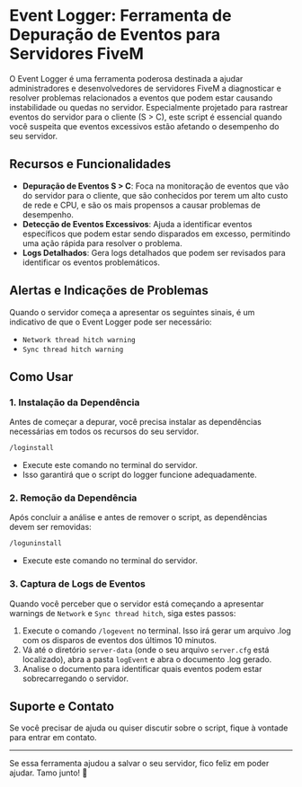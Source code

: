 # Event Logger: Ferramenta de Depuração de Eventos para Servidores FiveM

O Event Logger é uma ferramenta poderosa destinada a ajudar administradores e desenvolvedores de servidores FiveM a diagnosticar e resolver problemas relacionados a eventos que podem estar causando instabilidade ou quedas no servidor. Especialmente projetado para rastrear eventos do servidor para o cliente (S > C), este script é essencial quando você suspeita que eventos excessivos estão afetando o desempenho do seu servidor.

## Recursos e Funcionalidades

- **Depuração de Eventos S > C**: Foca na monitoração de eventos que vão do servidor para o cliente, que são conhecidos por terem um alto custo de rede e CPU, e são os mais propensos a causar problemas de desempenho.
- **Detecção de Eventos Excessivos**: Ajuda a identificar eventos específicos que podem estar sendo disparados em excesso, permitindo uma ação rápida para resolver o problema.
- **Logs Detalhados**: Gera logs detalhados que podem ser revisados para identificar os eventos problemáticos.

## Alertas e Indicações de Problemas

Quando o servidor começa a apresentar os seguintes sinais, é um indicativo de que o Event Logger pode ser necessário:

- `Network thread hitch warning`
- `Sync thread hitch warning`

## Como Usar

### 1. Instalação da Dependência

Antes de começar a depurar, você precisa instalar as dependências necessárias em todos os recursos do seu servidor.

```sh
/loginstall
```

- Execute este comando no terminal do servidor.
- Isso garantirá que o script do logger funcione adequadamente.

### 2. Remoção da Dependência

Após concluir a análise e antes de remover o script, as dependências devem ser removidas:

```sh
/loguninstall
```

- Execute este comando no terminal do servidor.

### 3. Captura de Logs de Eventos

Quando você perceber que o servidor está começando a apresentar warnings de `Network` e `Sync thread hitch`, siga estes passos:

1. Execute o comando `/logevent` no terminal. Isso irá gerar um arquivo .log com os disparos de eventos dos últimos 10 minutos.
2. Vá até o diretório `server-data` (onde o seu arquivo `server.cfg` está localizado), abra a pasta `logEvent` e abra o documento .log gerado.
3. Analise o documento para identificar quais eventos podem estar sobrecarregando o servidor.

## Suporte e Contato

Se você precisar de ajuda ou quiser discutir sobre o script, fique à vontade para entrar em contato.

---

Se essa ferramenta ajudou a salvar o seu servidor, fico feliz em poder ajudar. Tamo junto! 🤝